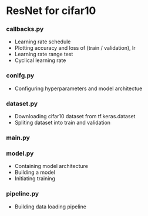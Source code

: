 # ResNet for cifar10
### callbacks.py
* Learning rate schedule
* Plotting accuracy and loss of (train / validation), lr
* Learning rate range test
* Cyclical learning rate

### conifg.py
* Configuring hyperparameters and model architectue

### dataset.py
* Downloading cifar10 dataset from tf.keras.dataset
* Spliting dataset into train and validation

### main.py

### model.py
* Containing model architecture
* Building a model
* Initiating training

### pipeline.py
* Building data loading pipeline